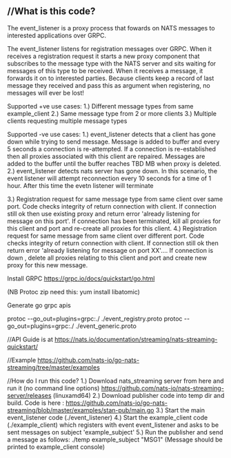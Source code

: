 //What is this code?
-----------------
The event_listener is a proxy process that fowards on NATS messages
to interested applications over GRPC.

The event_listener listens for registration messages over GRPC.
When it receives a registration request it starts a new proxy component that
subscribes to the message type with the NATS server and sits waiting for messages of this type to be received.
When it receives a message, it forwards it on to interested parties. Because clients keep a record of last message they received
and pass this as argument when registering, no messages will ever be lost!

Supported +ve use cases:
1.) Different message types from same example_client
2.) Same message type from 2 or more clients
3.) Multiple clients requesting multiple message types


Supported -ve use cases:
1.) event_listener detects that a client has gone down while trying to send message. Message is added to buffer
and every 5 seconds a connection is re-attempted. If a connection is re-established then all proxies associated with this client 
are repaired. Messages are added to the buffer until the buffer reaches TBD MB when proxy is deleted.
2.) event_listener detects nats server has gone down. In this scenario, the event listener will attempt reconnection every 10 seconds
for a time of 1 hour. After this time the evetn listener will terminate

3.) Registration request for same message type from same client over same port.  Code checks integrity of return connection with client.
If connection still ok then use existing proxy and return error 'already listening for message on this port'. 
If connection has been terminated, kill all proxies for this client and port and re-create all proxies for this client.
4.) Registration request for same message from same client over different port.  Code checks integrity of return connection with client.
If connection still ok then return error 'already listening for message on port XX'....
If connection is down , delete all proxies relating to this client and port and create new proxy for this new message.



Install GRPC
https://grpc.io/docs/quickstart/go.html

(NB Protoc zip need this: yum install libatomic)


Generate go grpc apis

protoc   --go_out=plugins=grpc:./ ./event_registry.proto
protoc   --go_out=plugins=grpc:./ ./event_generic.proto


//API Guide is at
https://nats.io/documentation/streaming/nats-streaming-quickstart/

//Example https://github.com/nats-io/go-nats-streaming/tree/master/examples

//How do I run this code?
1.) Download nats_streaming server from here and run it (no command line options)
https://github.com/nats-io/nats-streaming-server/releases (linuxamd64)
2.) Download publisher code into temp dir and build. Code is  here :
https://github.com/nats-io/go-nats-streaming/blob/master/examples/stan-pub/main.go
3.) Start the main event_listener code (./event_listener)
4.) Start the example_client code (./example_client) which registers with event event_listener
and asks to be sent messages on subject 'example_subject'
5.) Run the publisher and send a message as  follows: ./temp example_subject "MSG1"
(Message should be printed  to example_client console)


